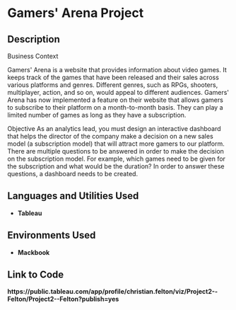 <h1>Gamers' Arena Project</h1>

<h2>Description</h2>
Business Context

Gamers' Arena is a website that provides information about video games. It keeps track of the games that have been released and their sales across various platforms and genres. Different genres, such as RPGs, shooters, multiplayer, action, and so on, would appeal to different audiences. Gamers' Arena has now implemented a feature on their website that allows gamers to subscribe to their platform on a month-to-month basis. They can play a limited number of games as long as they have a subscription.

Objective
As an analytics lead, you must design an interactive dashboard that helps the director of the company make a decision on a new sales model (a subscription model) that will attract more gamers to our platform. There are multiple questions to be answered in order to make the decision on the subscription model. For example, which games need to be given for the subscription and what would be the duration? In order to answer these questions, a dashboard needs to be created.
<br />


<h2>Languages and Utilities Used</h2>

- <b>Tableau</b> 

<h2>Environments Used </h2>

- <b>Mackbook</b>

<h2>Link to Code </h2>
<b>https://public.tableau.com/app/profile/christian.felton/viz/Project2--Felton/Project2--Felton?publish=yes</b> 

<!--
 ```diff
- text in red
+ text in green
! text in orange
# text in gray
@@ text in purple (and bold)@@
```
--!>
